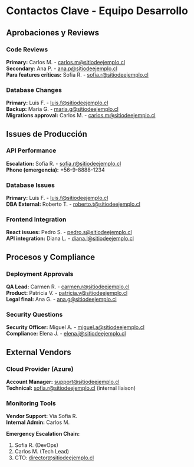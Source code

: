 # Contactos Clave - Equipo Desarrollo

## Aprobaciones y Reviews

### Code Reviews
**Primary:** Carlos M. - carlos.m@sitiodeejemplo.cl  
**Secondary:** Ana P. - ana.p@sitiodeejemplo.cl  
**Para features críticas:** Sofia R. - sofia.r@sitiodeejemplo.cl

### Database Changes
**Primary:** Luis F. - luis.f@sitiodeejemplo.cl  
**Backup:** Maria G. - maria.g@sitiodeejemplo.cl  
**Migrations approval:** Carlos M. - carlos.m@sitiodeejemplo.cl

## Issues de Producción

### API Performance
**Escalation:** Sofia R. - sofia.r@sitiodeejemplo.cl  
**Phone (emergencia):** +56-9-8888-1234

### Database Issues  
**Primary:** Luis F. - luis.f@sitiodeejemplo.cl  
**DBA External:** Roberto T. - roberto.t@sitiodeejemplo.cl

### Frontend Integration
**React issues:** Pedro S. - pedro.s@sitiodeejemplo.cl  
**API integration:** Diana L. - diana.l@sitiodeejemplo.cl

## Procesos y Compliance

### Deployment Approvals
**QA Lead:** Carmen R. - carmen.r@sitiodeejemplo.cl  
**Product:** Patricia V. - patricia.v@sitiodeejemplo.cl  
**Legal final:** Ana G. - ana.g@sitiodeejemplo.cl

### Security Questions
**Security Officer:** Miguel A. - miguel.a@sitiodeejemplo.cl  
**Compliance:** Elena J. - elena.j@sitiodeejemplo.cl

## External Vendors

### Cloud Provider (Azure)
**Account Manager:** support@sitiodeejemplo.cl  
**Technical:** sofia.r@sitiodeejemplo.cl (internal liaison)

### Monitoring Tools
**Vendor Support:** Via Sofia R.  
**Internal Admin:** Carlos M.

**Emergency Escalation Chain:**  
1. Sofia R. (DevOps)  
2. Carlos M. (Tech Lead)  
3. CTO: director@sitiodeejemplo.cl